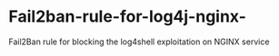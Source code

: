 # Fail2ban-rule-for-log4j-nginx-
Fail2Ban rule for blocking the log4shell exploitation on NGINX service
